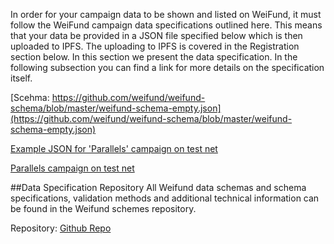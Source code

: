 In order for your campaign data to be shown and listed on WeiFund, it must follow the WeiFund campaign data specifications outlined here. This means that your data be provided in a JSON file specified below which is then uploaded to IPFS. The uploading to IPFS is covered in the Registration section below. In this section we present the data specification. In the following subsection you can find a link for more details on the specification itself.  


[Scehma: https://github.com/weifund/weifund-schema/blob/master/weifund-schema-empty.json](https://github.com/weifund/weifund-schema/blob/master/weifund-schema-empty.json)

[Example JSON for 'Parallels' campaign on test net](https://github.com/weifund/weifund-schema/blob/master/examples/weifund-schema-parallels.json)

[Parallels campaign on test net](https://weifund-basic.surge.sh/campaign/28) 


##Data Specification Repository
All Weifund data schemas and schema specifications, validation methods and additional technical information can be found in the Weifund schemes repository.

Repository:
[Github Repo](http://github.com/weifund/weifund-schema)
